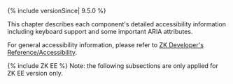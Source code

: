 

{% include versionSince\| 9.5.0 %}

This chapter describes each component's detailed accessibility
information including keyboard support and some important ARIA
attributes.

For general accessibility information, please refer to [ZK Developer's
Reference/Accessibility](ZK_Developer's_Reference/Accessibility).

{% include ZK EE %} Note: the following subsections are only applied for
ZK EE version only.




